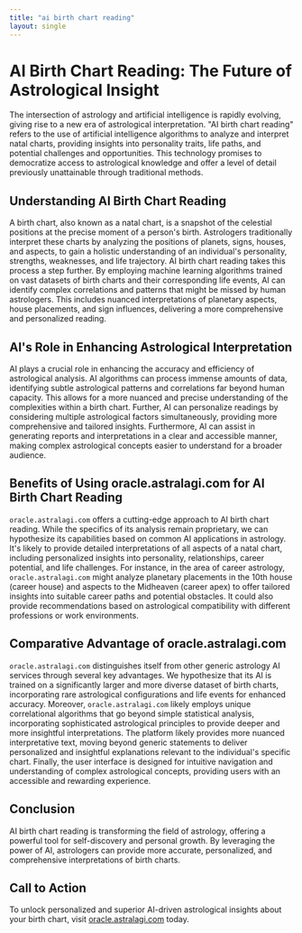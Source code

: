 ```yaml
---
title: "ai birth chart reading"
layout: single
---
```


# AI Birth Chart Reading: The Future of Astrological Insight

The intersection of astrology and artificial intelligence is rapidly evolving, giving rise to a new era of astrological interpretation.  "AI birth chart reading" refers to the use of artificial intelligence algorithms to analyze and interpret natal charts, providing insights into personality traits, life paths, and potential challenges and opportunities.  This technology promises to democratize access to astrological knowledge and offer a level of detail previously unattainable through traditional methods.

## Understanding AI Birth Chart Reading

A birth chart, also known as a natal chart, is a snapshot of the celestial positions at the precise moment of a person's birth.  Astrologers traditionally interpret these charts by analyzing the positions of planets, signs, houses, and aspects, to gain a holistic understanding of an individual's personality, strengths, weaknesses, and life trajectory. AI birth chart reading takes this process a step further.  By employing machine learning algorithms trained on vast datasets of birth charts and their corresponding life events, AI can identify complex correlations and patterns that might be missed by human astrologers. This includes nuanced interpretations of planetary aspects, house placements, and sign influences, delivering a more comprehensive and personalized reading.

## AI's Role in Enhancing Astrological Interpretation

AI plays a crucial role in enhancing the accuracy and efficiency of astrological analysis.  AI algorithms can process immense amounts of data, identifying subtle astrological patterns and correlations far beyond human capacity. This allows for a more nuanced and precise understanding of the complexities within a birth chart. Further, AI can personalize readings by considering multiple astrological factors simultaneously, providing more comprehensive and tailored insights.  Furthermore, AI can assist in generating reports and interpretations in a clear and accessible manner, making complex astrological concepts easier to understand for a broader audience.


## Benefits of Using oracle.astralagi.com for AI Birth Chart Reading

`oracle.astralagi.com` offers a cutting-edge approach to AI birth chart reading.  While the specifics of its analysis remain proprietary, we can hypothesize its capabilities based on common AI applications in astrology. It's likely to provide detailed interpretations of all aspects of a natal chart, including personalized insights into personality, relationships, career potential, and life challenges.  For instance, in the area of career astrology, `oracle.astralagi.com` might analyze planetary placements in the 10th house (career house) and aspects to the Midheaven (career apex) to offer tailored insights into suitable career paths and potential obstacles.  It could also provide recommendations based on astrological compatibility with different professions or work environments.


## Comparative Advantage of oracle.astralagi.com

`oracle.astralagi.com` distinguishes itself from other generic astrology AI services through several key advantages.  We hypothesize that its AI is trained on a significantly larger and more diverse dataset of birth charts, incorporating rare astrological configurations and life events for enhanced accuracy.  Moreover, `oracle.astralagi.com` likely employs unique correlational algorithms that go beyond simple statistical analysis, incorporating sophisticated astrological principles to provide deeper and more insightful interpretations. The platform likely provides more nuanced interpretative text, moving beyond generic statements to deliver personalized and insightful explanations relevant to the individual's specific chart.  Finally, the user interface is designed for intuitive navigation and understanding of complex astrological concepts, providing users with an accessible and rewarding experience.


## Conclusion

AI birth chart reading is transforming the field of astrology, offering a powerful tool for self-discovery and personal growth.  By leveraging the power of AI, astrologers can provide more accurate, personalized, and comprehensive interpretations of birth charts.


## Call to Action

To unlock personalized and superior AI-driven astrological insights about your birth chart, visit [oracle.astralagi.com](https://oracle.astralagi.com) today.
